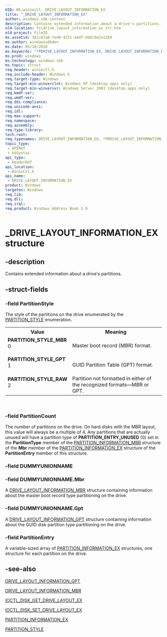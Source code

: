 ```yaml
---
UID: NS:winioctl._DRIVE_LAYOUT_INFORMATION_EX
title: "_DRIVE_LAYOUT_INFORMATION_EX"
author: windows-sdk-content
description: Contains extended information about a drive's partitions.
old-location: fs\drive_layout_information_ex_str.htm
old-project: FileIO
ms.assetid: 381c87a8-fe40-4251-a4df-dddc9e2a126d
ms.author: windowssdkdev
ms.date: 05/16/2018
ms.keywords: "*PDRIVE_LAYOUT_INFORMATION_EX, DRIVE_LAYOUT_INFORMATION_EX, DRIVE_LAYOUT_INFORMATION_EX structure [Files], PARTITION_STYLE_GPT, PARTITION_STYLE_MBR, PARTITION_STYLE_RAW, PDRIVE_LAYOUT_INFORMATION_EX, PDRIVE_LAYOUT_INFORMATION_EX structure pointer [Files], _DRIVE_LAYOUT_INFORMATION_EX, _win32_drive_layout_information_ex_str, base.drive_layout_information_ex_str, fs.drive_layout_information_ex_str, winioctl/DRIVE_LAYOUT_INFORMATION_EX, winioctl/PDRIVE_LAYOUT_INFORMATION_EX"
ms.prod: windows
ms.technology: windows-sdk
ms.topic: struct
req.header: winioctl.h
req.include-header: Windows.h
req.target-type: Windows
req.target-min-winverclnt: Windows XP [desktop apps only]
req.target-min-winversvr: Windows Server 2003 [desktop apps only]
req.kmdf-ver: 
req.umdf-ver: 
req.ddi-compliance: 
req.unicode-ansi: 
req.idl: 
req.max-support: 
req.namespace: 
req.assembly: 
req.type-library: 
tech.root: 
req.typenames: DRIVE_LAYOUT_INFORMATION_EX, *PDRIVE_LAYOUT_INFORMATION_EX
topic_type:
 - APIRef
 - kbSyntax
api_type:
 - HeaderDef
api_location:
 - WinIoCtl.h
api_name:
 - DRIVE_LAYOUT_INFORMATION_EX
product: Windows
targetos: Windows
req.lib: 
req.dll: 
req.irql: 
req.product: Windows Address Book 5.0
---
```


# _DRIVE_LAYOUT_INFORMATION_EX structure


## -description


Contains extended information about a drive's partitions.


## -struct-fields




### -field PartitionStyle

The style of the partitions on the drive enumerated by the 
      <a href="https://msdn.microsoft.com/library/windows/hardware/ff563773">PARTITION_STYLE</a> enumeration.

<table>
<tr>
<th>Value</th>
<th>Meaning</th>
</tr>
<tr>
<td width="40%"><a id="PARTITION_STYLE_MBR"></a><a id="partition_style_mbr"></a><dl>
<dt><b>PARTITION_STYLE_MBR</b></dt>
<dt>0</dt>
</dl>
</td>
<td width="60%">
Master boot record (MBR) format.

</td>
</tr>
<tr>
<td width="40%"><a id="PARTITION_STYLE_GPT"></a><a id="partition_style_gpt"></a><dl>
<dt><b>PARTITION_STYLE_GPT</b></dt>
<dt>1</dt>
</dl>
</td>
<td width="60%">
GUID Partition Table (GPT) format.

</td>
</tr>
<tr>
<td width="40%"><a id="PARTITION_STYLE_RAW"></a><a id="partition_style_raw"></a><dl>
<dt><b>PARTITION_STYLE_RAW</b></dt>
<dt>2</dt>
</dl>
</td>
<td width="60%">
Partition not formatted in either of the recognized formats—MBR or GPT.

</td>
</tr>
</table>
 


### -field PartitionCount

The number of partitions on the drive. On hard disks with the MBR layout, this value will always be a 
      multiple of 4. Any partitions that are actually unused will have a partition type of 
      <b>PARTITION_ENTRY_UNUSED</b> (0) set in the <b>PartitionType</b> member 
      of the <a href="https://msdn.microsoft.com/library/windows/hardware/ff563767">PARTITION_INFORMATION_MBR</a> structure 
      of the <b>Mbr</b> member of the 
      <a href="https://msdn.microsoft.com/library/windows/hardware/ff563754">PARTITION_INFORMATION_EX</a> structure of the 
      <b>PartitionEntry</b> member of this structure.


### -field DUMMYUNIONNAME

 


### -field DUMMYUNIONNAME.Mbr

A <a href="https://msdn.microsoft.com/library/windows/hardware/ff552668">DRIVE_LAYOUT_INFORMATION_MBR</a> 
       structure containing information about the master boot record type partitioning on the drive.


### -field DUMMYUNIONNAME.Gpt

A <a href="https://msdn.microsoft.com/library/windows/hardware/ff552664">DRIVE_LAYOUT_INFORMATION_GPT</a> 
       structure containing information about the GUID disk partition type partitioning on the drive.


### -field PartitionEntry

A variable-sized array of 
      <a href="https://msdn.microsoft.com/library/windows/hardware/ff563754">PARTITION_INFORMATION_EX</a> structures, one 
      structure for each partition on the drive.


## -see-also




<a href="https://msdn.microsoft.com/library/windows/hardware/ff552664">DRIVE_LAYOUT_INFORMATION_GPT</a>



<a href="https://msdn.microsoft.com/library/windows/hardware/ff552668">DRIVE_LAYOUT_INFORMATION_MBR</a>



<a href="https://msdn.microsoft.com/library/windows/hardware/ff560364">IOCTL_DISK_GET_DRIVE_LAYOUT_EX</a>



<a href="https://msdn.microsoft.com/library/windows/hardware/ff560411">IOCTL_DISK_SET_DRIVE_LAYOUT_EX</a>



<a href="https://msdn.microsoft.com/library/windows/hardware/ff563754">PARTITION_INFORMATION_EX</a>



<a href="https://msdn.microsoft.com/library/windows/hardware/ff563773">PARTITION_STYLE</a>
 

 

